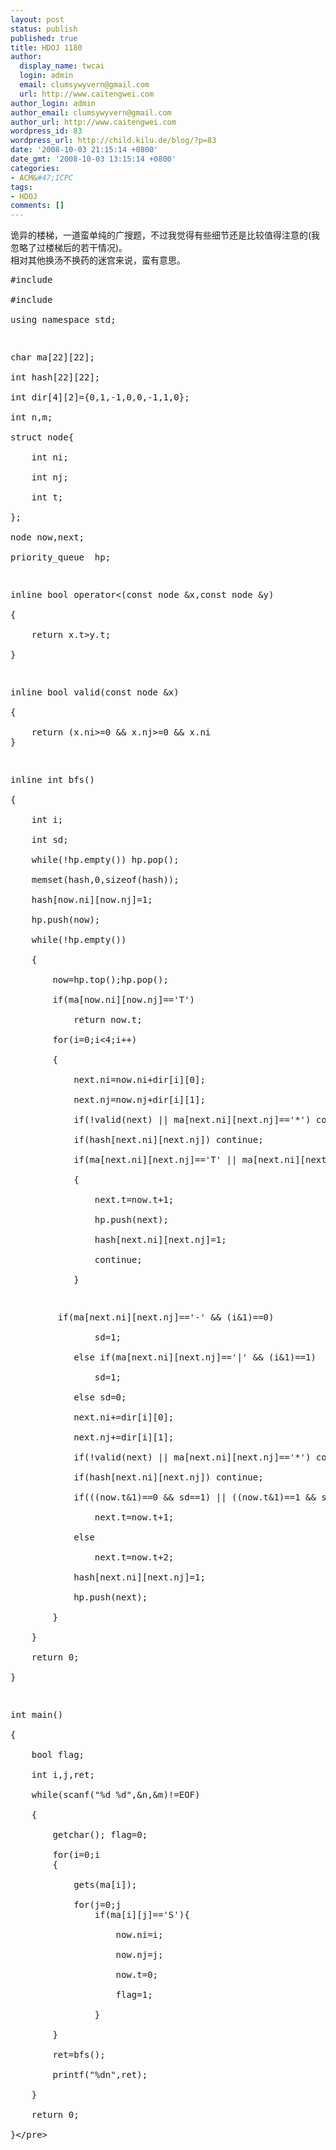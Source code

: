 ```yaml
---
layout: post
status: publish
published: true
title: HDOJ 1180
author:
  display_name: twcai
  login: admin
  email: clumsywyvern@gmail.com
  url: http://www.caitengwei.com
author_login: admin
author_email: clumsywyvern@gmail.com
author_url: http://www.caitengwei.com
wordpress_id: 83
wordpress_url: http://child.kilu.de/blog/?p=83
date: '2008-10-03 21:15:14 +0800'
date_gmt: '2008-10-03 13:15:14 +0800'
categories:
- ACM&#47;ICPC
tags:
- HDOJ
comments: []
---
```

<p>诡异的楼梯，一道蛮单纯的广搜题，不过我觉得有些细节还是比较值得注意的(我忽略了过楼梯后的若干情况)。<br />
相对其他换汤不换药的迷宫来说，蛮有意思。</p>
<pre class="prettyprint">#include <iostream><br />
#include <queue><br />
using namespace std;</p>
<p>char ma[22][22];<br />
int hash[22][22];<br />
int dir[4][2]={0,1,-1,0,0,-1,1,0};<br />
int n,m;<br />
struct node{<br />
	int ni;<br />
	int nj;<br />
	int t;<br />
};<br />
node now,next;<br />
priority_queue <node> hp;</p>
<p>inline bool operator<(const node &x,const node &y)<br />
{<br />
	return x.t>y.t;<br />
}</p>
<p>inline bool valid(const node &x)<br />
{<br />
	return (x.ni>=0 && x.nj>=0 && x.ni<n && x.nj<m);<br />
}</p>
<p>inline int bfs()<br />
{<br />
	int i;<br />
	int sd;<br />
	while(!hp.empty()) hp.pop();<br />
	memset(hash,0,sizeof(hash));<br />
	hash[now.ni][now.nj]=1;<br />
	hp.push(now);<br />
	while(!hp.empty())<br />
	{<br />
		now=hp.top();hp.pop();<br />
		if(ma[now.ni][now.nj]=='T')<br />
			return now.t;<br />
		for(i=0;i<4;i++)<br />
		{<br />
			next.ni=now.ni+dir[i][0];<br />
			next.nj=now.nj+dir[i][1];<br />
			if(!valid(next) || ma[next.ni][next.nj]=='*') continue;<br />
			if(hash[next.ni][next.nj]) continue;<br />
			if(ma[next.ni][next.nj]=='T' || ma[next.ni][next.nj]=='.')<br />
			{<br />
				next.t=now.t+1;<br />
				hp.push(next);<br />
				hash[next.ni][next.nj]=1;<br />
				continue;<br />
			}</p>
<p>			if(ma[next.ni][next.nj]=='-' && (i&1)==0)<br />
				sd=1;<br />
			else if(ma[next.ni][next.nj]=='|' && (i&1)==1)<br />
				sd=1;<br />
			else sd=0;<br />
			next.ni+=dir[i][0];<br />
			next.nj+=dir[i][1];<br />
			if(!valid(next) || ma[next.ni][next.nj]=='*') continue;<br />
			if(hash[next.ni][next.nj]) continue;<br />
			if(((now.t&1)==0 && sd==1) || ((now.t&1)==1 && sd==0))<br />
				next.t=now.t+1;<br />
			else<br />
				next.t=now.t+2;<br />
			hash[next.ni][next.nj]=1;<br />
			hp.push(next);<br />
		}<br />
	}<br />
	return 0;<br />
}</p>
<p>int main()<br />
{<br />
	bool flag;<br />
	int i,j,ret;<br />
	while(scanf("%d %d",&n,&m)!=EOF)<br />
	{<br />
		getchar(); flag=0;<br />
		for(i=0;i<n;i++)<br />
		{<br />
			gets(ma[i]);<br />
			for(j=0;j<m && !flag;j++)<br />
				if(ma[i][j]=='S'){<br />
					now.ni=i;<br />
					now.nj=j;<br />
					now.t=0;<br />
					flag=1;<br />
				}<br />
		}<br />
		ret=bfs();<br />
		printf("%dn",ret);<br />
	}<br />
	return 0;<br />
}<&#47;pre></p>
